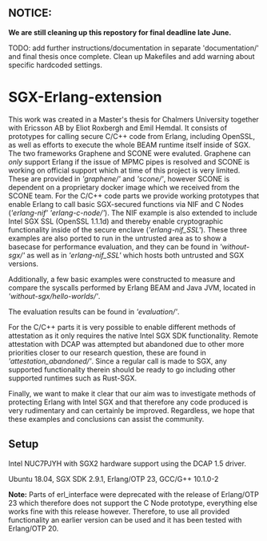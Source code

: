## NOTICE:
**We are still cleaning up this repostory for final deadline late June.**


TODO: add further instructions/documentation in separate 'documentation/' and final thesis once complete.
Clean up Makefiles and add warning about specific hardcoded settings.

# SGX-Erlang-extension

This work was created in a Master's thesis for Chalmers University together with Ericsson AB by Eliot Roxbergh and Emil Hemdal.
It consists of prototypes for calling secure C/C++ code from Erlang, including OpenSSL, as well as efforts to execute the whole BEAM runtime itself inside of SGX. The two frameworks Graphene and SCONE were evaluted. Graphene can _only_ support Erlang if the issue of MPMC pipes is resolved and SCONE is working on official support which at time of this project is very limited. These are provided in _'graphene/'_ and _'scone/'_, however SCONE is dependent on a proprietary docker image which we received from the SCONE team.
For the C/C++ code parts we provide working prototypes that enable Erlang to call basic SGX-secured functions via NIF and C Nodes (_'erlang-nif' 'erlang-c-node/'_).
The NIF example is also extended to include Intel SGX SSL (OpenSSL 1.1.1d) and thereby enable cryptographic functionality inside of the secure enclave (_'erlang-nif_SSL'_).
These three examples are also ported to run in the untrusted area as to show a basecase for performance evaluation, and they can be found in _'without-sgx/'_ as well as in _'erlang-nif\_SSL'_ which hosts both untrusted and SGX versions.

Additionally, a few basic examples were constructed to measure and compare the syscalls performed by Erlang BEAM and Java JVM, located in _'without-sgx/hello-worlds/'_.

The evaluation results can be found in _'evaluation/'_.

For the C/C++ parts it is very possible to enable different methods of attestation as it only requires the native Intel SGX SDK functionality.
Remote attestation with DCAP was attempted but abandoned due to other more priorities closer to our research question, these are found in _'attestation\_abandoned/'_. Since a regular call is made to SGX, any supported functionality therein should be ready to go including other supported runtimes such as Rust-SGX.

Finally, we want to make it clear that our aim was to investigate methods of protecting Erlang with Intel SGX and that therefore any code produced is very rudimentary and can certainly be improved. Regardless, we hope that these examples and conclusions can assist the community.


## Setup

Intel NUC7PJYH with SGX2 hardware support using the DCAP 1.5 driver.

Ubuntu 18.04, SGX SDK 2.9.1, Erlang/OTP 23, GCC/G++ 10.1.0-2

**Note:** Parts of erl\_interface were deprecated with the release of Erlang/OTP 23 which therefore does not support the C Node prototype, everything else works fine with this release however. Therefore, to use all provided functionality an earlier version can be used and it has been tested with Erlang/OTP 20.


